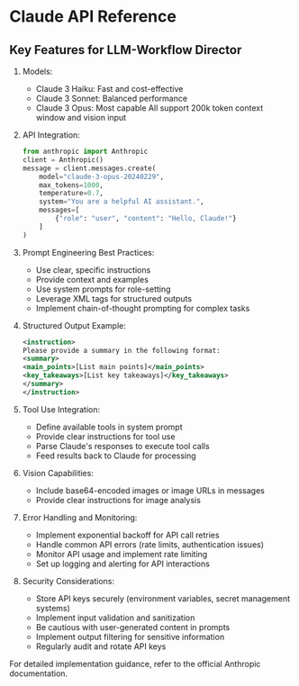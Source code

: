 # Claude API Reference

## Key Features for LLM-Workflow Director

1. Models:
   - Claude 3 Haiku: Fast and cost-effective
   - Claude 3 Sonnet: Balanced performance
   - Claude 3 Opus: Most capable
   All support 200k token context window and vision input

2. API Integration:
   ```python
   from anthropic import Anthropic
   client = Anthropic()
   message = client.messages.create(
       model="claude-3-opus-20240229",
       max_tokens=1000,
       temperature=0.7,
       system="You are a helpful AI assistant.",
       messages=[
           {"role": "user", "content": "Hello, Claude!"}
       ]
   )
   ```

3. Prompt Engineering Best Practices:
   - Use clear, specific instructions
   - Provide context and examples
   - Use system prompts for role-setting
   - Leverage XML tags for structured outputs
   - Implement chain-of-thought prompting for complex tasks

4. Structured Output Example:
   ```xml
   <instruction>
   Please provide a summary in the following format:
   <summary>
   <main_points>[List main points]</main_points>
   <key_takeaways>[List key takeaways]</key_takeaways>
   </summary>
   </instruction>
   ```

5. Tool Use Integration:
   - Define available tools in system prompt
   - Provide clear instructions for tool use
   - Parse Claude's responses to execute tool calls
   - Feed results back to Claude for processing

6. Vision Capabilities:
   - Include base64-encoded images or image URLs in messages
   - Provide clear instructions for image analysis

7. Error Handling and Monitoring:
   - Implement exponential backoff for API call retries
   - Handle common API errors (rate limits, authentication issues)
   - Monitor API usage and implement rate limiting
   - Set up logging and alerting for API interactions

8. Security Considerations:
   - Store API keys securely (environment variables, secret management systems)
   - Implement input validation and sanitization
   - Be cautious with user-generated content in prompts
   - Implement output filtering for sensitive information
   - Regularly audit and rotate API keys

For detailed implementation guidance, refer to the official Anthropic documentation.

